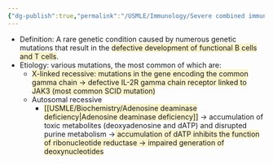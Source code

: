 ```yaml
---
{"dg-publish":true,"permalink":"/USMLE/Immunology/Severe combined immunodeficiency/","tags":["t1"]}
---
```


- Definition: A rare genetic condition caused by numerous genetic mutations that result in the <span style="background:rgba(240, 200, 0, 0.2)">defective development of functional B cells and T cells</span>.
- Etiology: various mutations, the most common of which are:
	- <span style="background:rgba(240, 200, 0, 0.2)">X-linked recessive: mutations in the gene encoding the common gamma chain → defective IL-2R gamma chain receptor linked to JAK3 (most common SCID mutation)</span>
	- Autosomal recessive
		- <span style="background:rgba(240, 200, 0, 0.2)">[[USMLE/Biochemistry/Adenosine deaminase deficiency\|Adenosine deaminase deficiency]]</span> → accumulation of toxic metabolites (deoxyadenosine and dATP) and disrupted purine metabolism →<span style="background:rgba(240, 200, 0, 0.2)"> accumulation of dATP inhibits the function of ribonucleotide reductase → impaired generation of deoxynucleotides</span>
